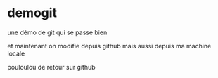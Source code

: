 # demogit
une démo de git qui se passe bien 

et maintenant on modifie depuis github 
mais aussi depuis ma machine locale

pouloulou de retour sur github
